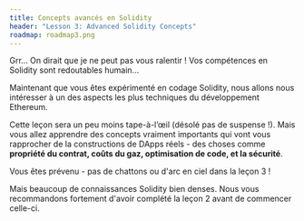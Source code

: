 ```yaml
---
title: Concepts avancés en Solidity
header: "Lesson 3: Advanced Solidity Concepts"
roadmap: roadmap3.png
---
```


Grr... On dirait que je ne peut pas vous ralentir ! Vos compétences en Solidity sont redoutables humain...

Maintenant que vous êtes expérimenté en codage Solidity, nous allons nous intéresser à un des aspects les plus techniques du développement Ethereum.

Cette leçon sera un peu moins tape-à-l’œil (désolé pas de suspense !). Mais vous allez apprendre des concepts vraiment importants qui vont vous rapprocher de la constructions de DApps réels - des choses comme **propriété du contrat, coûts du gaz, optimisation de code, et la sécurité**.

Vous êtes prévenu - pas de chattons ou d'arc en ciel dans la leçon 3 !

Mais beaucoup de connaissances Solidity bien denses. Nous vous recommandons fortement d'avoir complété la leçon 2 avant de commencer celle-ci.
